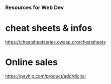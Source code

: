 
### Resources for Web Dev

# cheat sheets & infos
https://cheatsheetseries.owasp.org/cheatsheets

# Online sales
https://payhip.com/product/add/digital
